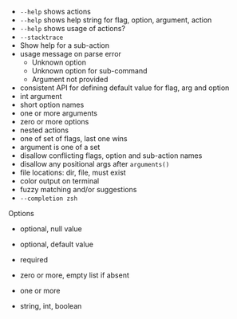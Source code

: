 - `--help` shows actions
- `--help` shows help string for flag, option, argument, action 
- `--help` shows usage of actions? 
- `--stacktrace`
- Show help for a sub-action
- usage message on parse error
  - Unknown option
  - Unknown option for sub-command
  - Argument not provided
- consistent API for defining default value for flag, arg and option 
- int argument
- short option names
- one or more arguments
- zero or more options
- nested actions
- one of set of flags, last one wins
- argument is one of a set
- disallow conflicting flags, option and sub-action names
- disallow any positional args after `arguments()`
- file locations: dir, file, must exist
- color output on terminal
- fuzzy matching and/or suggestions
- `--completion zsh`


Options

- optional, null value
- optional, default value
- required
- zero or more, empty list if absent
- one or more

- string, int, boolean
